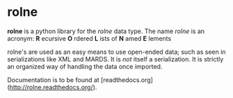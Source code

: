 rolne
=====

**rolne** is a python library for the *rolne* data type. The name *rolne* is an acronym: **R** ecursive **O** rdered **L** ists of **N** amed **E** lements

rolne's are used as an easy means to use open-ended data; such as seen in serializations like XML and MARDS. It is *not* itself a serialization. It is strictly an organized way of handling the data once imported.

Documentation is to be found at [readthedocs.org] (http://rolne.readthedocs.org/).
